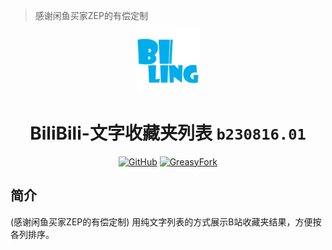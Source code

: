 > 感谢闲鱼买家ZEP的有偿定制

<div align="center">
    <img src="https://github.com/SynRGB/BiliBili-TextFavList/raw/main/%23README/icon/256.png" width="20%"/>
    <h1>BiliBili-文字收藏夹列表 <code>b230816.01</code></h1>
	<p>
        <a href='https://github.com/SynRGB/BiliBili-TextFavList'><img src="https://img.shields.io/badge/-GitHub-3A3A3A?style=flat&amp;logo=GitHub&amp;logoColor=white" referrerpolicy="no-referrer" alt="GitHub"></a>
	    <a href=''><img src="https://img.shields.io/badge/-GreasyFork-670000?style=flat&amp;logo=tampermonkey&amp;logoColor=white" referrerpolicy="no-referrer" alt="GreasyFork"></a>
    </p>
</div>

## 简介

(感谢闲鱼买家ZEP的有偿定制) 用纯文字列表的方式展示B站收藏夹结果，方便按各列排序。
